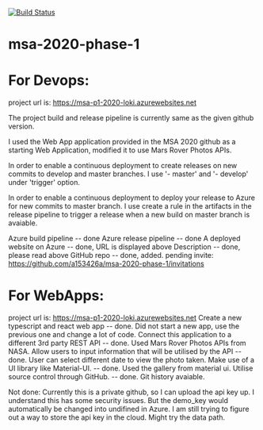 [![Build Status](https://dev.azure.com/zli209/msa-2020-phase-1/_apis/build/status/a153426a.msa-2020-phase-1?branchName=master)](https://dev.azure.com/zli209/msa-2020-phase-1/_build/latest?definitionId=1&branchName=master)

# msa-2020-phase-1

# For Devops:

project url is: 
https://msa-p1-2020-loki.azurewebsites.net

The project build and release pipeline is currently same as the given github version. 

I used the Web App application provided in the MSA 2020 github as a starting Web Application, modified it to use Mars Rover Photos APIs. 

In order to enable a continuous deployment to create releases on new commits to develop and master branches.
I use '- master' and '- develop' under 'trigger' option. 

In order to enable a continuous deployment to deploy your release to Azure for new commits to master branch.
I use create a rule in the artifacts in the release pipeline to trigger a release when a new build on master branch is avaiable.

Azure build pipeline -- done 
Azure release pipeline -- done 
A deployed website on Azure -- done, URL is displayed above 
Description -- done, please read above 
GitHub repo -- done, added. pending invite: https://github.com/a153426a/msa-2020-phase-1/invitations 

# For WebApps: 
project url is: 
https://msa-p1-2020-loki.azurewebsites.net 
Create a new typescript and react web app -- done. Did not start a new app, use the previous one and change a lot of code. 
Connect this application to a different 3rd party REST API -- done. Used Mars Rover Photos APIs from NASA. 
Allow users to input information that will be utilised by the API -- done. User can select different date to view the photo taken. 
Make use of a UI library like Material-UI. -- done. Used the gallery from material ui. 
Utilise source control through GitHub. -- done. Git history avaiable. 

Not done: 
Currently this is a private github, so I can upload the api key up. I understand this has some security issues. But the demo_key would automatically be changed into undifined in Azure. I am still trying to figure out a way to store the api key in the cloud. Might try the data path. 
